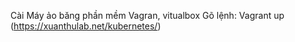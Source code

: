 Cài Máy ảo băng phần mềm Vagran, vitualbox
Gõ lệnh:
Vagrant up
(https://xuanthulab.net/kubernetes/)
